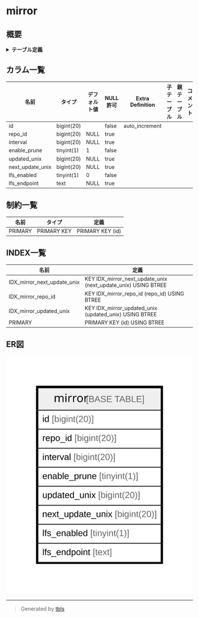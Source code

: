 # mirror

## 概要

<details>
<summary><strong>テーブル定義</strong></summary>

```sql
CREATE TABLE `mirror` (
  `id` bigint(20) NOT NULL AUTO_INCREMENT,
  `repo_id` bigint(20) DEFAULT NULL,
  `interval` bigint(20) DEFAULT NULL,
  `enable_prune` tinyint(1) NOT NULL DEFAULT 1,
  `updated_unix` bigint(20) DEFAULT NULL,
  `next_update_unix` bigint(20) DEFAULT NULL,
  `lfs_enabled` tinyint(1) NOT NULL DEFAULT 0,
  `lfs_endpoint` text DEFAULT NULL,
  PRIMARY KEY (`id`),
  KEY `IDX_mirror_repo_id` (`repo_id`),
  KEY `IDX_mirror_updated_unix` (`updated_unix`),
  KEY `IDX_mirror_next_update_unix` (`next_update_unix`)
) ENGINE=InnoDB DEFAULT CHARSET=utf8mb4 ROW_FORMAT=DYNAMIC
```

</details>

## カラム一覧

| 名前               | タイプ        | デフォルト値       | NULL許可   | Extra Definition | 子テーブル      | 親テーブル      | コメント     |
| ---------------- | ---------- | ------------ | -------- | ---------------- | ---------- | ---------- | -------- |
| id               | bigint(20) |              | false    | auto_increment   |            |            |          |
| repo_id          | bigint(20) | NULL         | true     |                  |            |            |          |
| interval         | bigint(20) | NULL         | true     |                  |            |            |          |
| enable_prune     | tinyint(1) | 1            | false    |                  |            |            |          |
| updated_unix     | bigint(20) | NULL         | true     |                  |            |            |          |
| next_update_unix | bigint(20) | NULL         | true     |                  |            |            |          |
| lfs_enabled      | tinyint(1) | 0            | false    |                  |            |            |          |
| lfs_endpoint     | text       | NULL         | true     |                  |            |            |          |

## 制約一覧

| 名前      | タイプ         | 定義               |
| ------- | ----------- | ---------------- |
| PRIMARY | PRIMARY KEY | PRIMARY KEY (id) |

## INDEX一覧

| 名前                          | 定義                                                             |
| --------------------------- | -------------------------------------------------------------- |
| IDX_mirror_next_update_unix | KEY IDX_mirror_next_update_unix (next_update_unix) USING BTREE |
| IDX_mirror_repo_id          | KEY IDX_mirror_repo_id (repo_id) USING BTREE                   |
| IDX_mirror_updated_unix     | KEY IDX_mirror_updated_unix (updated_unix) USING BTREE         |
| PRIMARY                     | PRIMARY KEY (id) USING BTREE                                   |

## ER図

![er](mirror.svg)

---

> Generated by [tbls](https://github.com/k1LoW/tbls)
